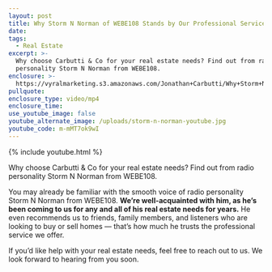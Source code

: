 ```yaml
---
layout: post
title: Why Storm N Norman of WEBE108 Stands by Our Professional Service
date:
tags:
  - Real Estate
excerpt: >-
  Why choose Carbutti & Co for your real estate needs? Find out from radio
  personality Storm N Norman from WEBE108.
enclosure: >-
  https://vyralmarketing.s3.amazonaws.com/Jonathan+Carbutti/Why+Storm+N+Norman+of+WEBE108+Stands+by+Our+Professional+Service.mp4
pullquote:
enclosure_type: video/mp4
enclosure_time:
use_youtube_image: false
youtube_alternate_image: /uploads/storm-n-norman-youtube.jpg
youtube_code: m-mMT7ok9wI
---
```


{% include youtube.html %}

Why choose Carbutti & Co for your real estate needs? Find out from radio personality Storm N Norman from WEBE108.

You may already be familiar with the smooth voice of radio personality Storm N Norman from WEBE108. **We’re well-acquainted with him, as he’s been coming to us for any and all of his real estate needs for years.** He even recommends us to friends, family members, and listeners who are looking to buy or sell homes — that’s how much he trusts the professional service we offer.&nbsp;

If you’d like help with your real estate needs, feel free to reach out to us. We look forward to hearing from you soon.